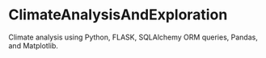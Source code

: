 # ClimateAnalysisAndExploration
Climate analysis using Python, FLASK, SQLAlchemy ORM queries, Pandas, and Matplotlib.

